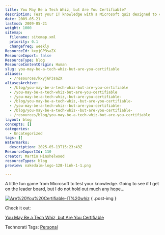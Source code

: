 ```yaml
---
title: You May Be a Tech Whiz, but Are You Certifiable?
description: Test your IT knowledge with a Microsoft quiz designed to challenge tech skills and see if you can earn a spot on the leaderboard. Try it and compare your results.
date: 2009-05-21
lastmod: 2009-05-21
weight: 1000
sitemap:
  filename: sitemap.xml
  priority: 0.1
  changefreq: weekly
ResourceId: kxyjGP3saZX
ResourceImport: false
ResourceType: blog
ResourceContentOrigin: Human
slug: you-may-be-a-tech-whiz-but-are-you-certifiable
aliases:
  - /resources/kxyjGP3saZX
aliasesArchive:
  - /blog/you-may-be-a-tech-whiz-but-are-you-certifiable
  - /you-may-be-a-tech-whiz-but-are-you-certifiable
  - /you-may-be-a-tech-whiz,-but-are-you-certifiable-
  - /blog/you-may-be-a-tech-whiz,-but-are-you-certifiable-
  - /you-may-be-a-tech-whiz--but-are-you-certifiable-
  - /blog/you-may-be-a-tech-whiz--but-are-you-certifiable-
  - /resources/blog/you-may-be-a-tech-whiz-but-are-you-certifiable
layout: blog
concepts: []
categories:
  - Uncategorized
tags: []
Watermarks:
  description: 2025-05-13T15:23:43Z
ResourceImportId: 110
creator: Martin Hinshelwood
resourceTypes: blog
preview: nakedalm-logo-128-link-1-1.png

---
```

A little fun game from Microsoft to test your knowledge. Going to see if I get on the leader board, but I do not hold out much any hope…

[![Are%20You%20Certifiable-IT%20whiz](images/Are%20You%20Certifiable-IT%20whiz_3.jpg)](http://co1piltwb.partners.extranet.microsoft.com/mcoeredir/mcoeredirect.aspx?linkId=11946551&s1=c52571bc-82a5-1214-338d-1f00b6ec852f)
{ .post-img }

Check it out:

[You May Be a Tech Whiz, but Are You Certifiable](http://co1piltwb.partners.extranet.microsoft.com/mcoeredir/mcoeredirect.aspx?linkId=11946551&s1=c52571bc-82a5-1214-338d-1f00b6ec852f "You May Be a Tech Whiz, but Are You Certifiable-")

Technorati Tags: [Personal](http://technorati.com/tags/Personal)
